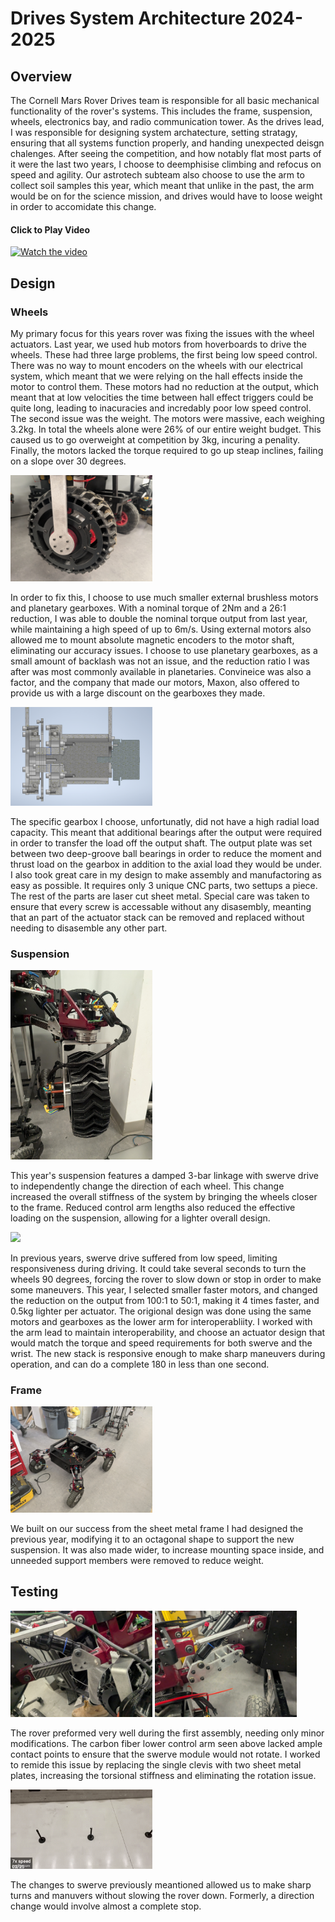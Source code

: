 # Drives System Architecture 2024-2025 #

## Overview ##
The Cornell Mars Rover Drives team is responsible for all basic mechanical functionality of the rover's 
systems. This includes the frame, suspension, wheels, electronics bay, and radio communication tower. 
As the drives lead, I was responsible for designing system archatecture, setting stratagy, ensuring that 
all systems function properly, and handing unexpected deisgn chalenges. After seeing the competition, and 
how notably flat most parts of it were the last two years, I choose to deemphisise climbing and refocus on
speed and agility. Our astrotech subteam also choose to use the arm to collect soil samples this year, which
meant that unlike in the past, the arm would be on for the science mission, and drives would have to loose 
weight in order to accomidate this change.

#### Click to Play Video ####
[![Watch the video](https://img.youtube.com/vi/HoFIuPtQGmM/0.jpg)](https://www.youtube.com/watch?v=HoFIuPtQGmM)

## Design ##

### Wheels ###

My primary focus for this years rover was fixing the issues with the wheel actuators. Last year, we used 
hub motors from hoverboards to drive the wheels. These had three large problems, the first being low speed 
control. There was no way to mount encoders on the wheels with our electrical system, which meant that we
were relying on the hall effects inside the motor to control them. These motors had no reduction at the 
output, which meant that at low velocities the time between hall effect triggers could be quite long, leading 
to inacuracies and incredably poor low speed control. The second issue was the weight. The motors were
massive, each weighing 3.2kg. In total the wheels alone were 26% of our entire weight budget. This caused
us to go overweight at competition by 3kg, incuring a penality. Finally, the motors lacked the torque 
required to go up steap inclines, failing on a slope over 30 degrees.

<img src="/images/Wheel.jpg" width="45%"/>

In order to fix this, I choose to use much smaller external brushless motors and planetary gearboxes. 
With a nominal torque of 2Nm and a 26:1 reduction, I was able to double the nominal torque output from 
last year, while maintaining a high speed of up to 6m/s. Using external motors also allowed me to mount 
absolute magnetic encoders to the motor shaft, eliminating our accuracy issues. I choose to use planetary
gearboxes, as a small amount of backlash was not an issue, and the reduction ratio I was after was most 
commonly available in planetaries. Convineice was also a factor, and the company that made our motors,
Maxon, also offered to provide us with a large discount on the gearboxes they made.

<img src="/images/Wheel actuators.png" width="45%"/>

The specific gearbox I choose, unfortunatly, did not have a high radial load capacity. This meant that 
additional bearings after the output were required in order to transfer the load off the output shaft. 
The output plate was set between two deep-groove ball bearings in order to reduce the moment and thrust 
load on the gearbox in addition to the axial load they would be under. I also took great care in my 
design to make assembly and manufactoring as easy as possible. It requires only 3 unique CNC parts, two 
settups a piece. The rest of the parts are laser cut sheet metal. Special care was taken to ensure that 
every screw is accessable without any disasembly, meanting that an part of the actuator stack can be removed
and replaced without needing to disasemble any other part. 

### Suspension ###

<img src="/images/PXL_20250221_224831193 (1).jpg" width="45%"/>

This year's suspension features a damped 3-bar linkage with swerve drive to independently change the
direction of each wheel. This change increased the overall stiffness of the system by bringing the 
wheels closer to the frame. Reduced control arm lengths also reduced the effective loading on the 
suspension, allowing for a lighter overall design.

<img src="/images/SwerveMoving.gif" width="45%"/>

In previous years, swerve drive suffered from low speed, limiting responsiveness during driving. It 
could take several seconds to turn the wheels 90 degrees, forcing the rover to slow down or stop in 
order to make some maneuvers. This year, I selected smaller faster motors, and changed the reduction
on the output from 100:1 to 50:1, making it 4 times faster, and 0.5kg lighter per actuator. The origional 
design was done using the same motors and gearboxes as the lower arm for interoperabliity. I worked with the 
arm lead to maintain interoperability, and choose an actuator design that would match the torque and 
speed requirements for both swerve and the wrist. The new stack is responsive enough to make sharp maneuvers 
during operation, and can do a complete 180 in less than one second.

### Frame ###

<img src="/images/Drives chassis.jpg" width="45%"/>

We built on our success from the sheet metal frame I had designed the previous year, modifying it to an 
octagonal shape to support the new suspension. It was also made wider, to increase mounting space inside, 
and unneeded support members were removed to reduce weight. 


## Testing ##

<p float="left">
  <img src="/images/CF Link.jpg" width="45%" />
  <img src="/images/sheet metal link.jpg" width="45%" />
</p>

The rover preformed very well during the first assembly, needing only minor modifications. The carbon fiber 
lower control arm seen above lacked ample contact points to ensure that the swerve module would not rotate. 
I worked to remide this issue by replacing the single clevis with two sheet metal plates, increasing the 
torsional stiffness and eliminating the rotation issue. 

<img src="/images/slallum.gif" width="45%"/>

The changes to swerve previously meantioned allowed us to make sharp turns and manuvers without slowing the 
rover down. Formerly, a direction change would involve almost a complete stop.











